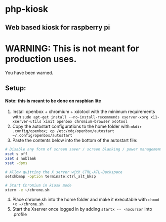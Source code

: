 # php-kiosk
Web based kiosk for raspberry pi
---

# WARNING: This is not meant for production uses.

You have been warned.

## Setup:
#### Note: this is meant to be done on raspbian lite

1. Install openbox + chromium + xdotool with the minimum requirements with `sudo apt-get install --no-install-recommends xserver-xorg x11-xserver-utils xinit openbox chromium-browser xdotool`
2. Copy the autostart configurations to the home folder with `mkdir .config/openbox; cp /etc/xdg/openbox/autostart ~/.config/openbox/autostart`
3. Paste the contents below into the bottom of the autostart file:
```bash
# Disable any form of screen saver / screen blanking / power management
xset s off
xset s noblank
xset -dpms

# Allow quitting the X server with CTRL-ATL-Backspace
setxkbmap -option terminate:ctrl_alt_bksp

# Start Chromium in kiosk mode
xterm -e ~/chrome.sh
```
4. Place chrome.sh into the home folder and make it executable with `chmod +x ~/chrome.sh`
5. Start the Xserver once logged in by adding `startx -- -nocursor` into .profile
